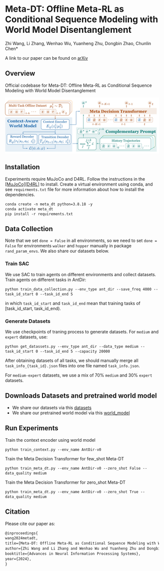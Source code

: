 # **Meta-DT: Offline Meta-RL as Conditional Sequence Modeling with World Model Disentanglement**
Zhi Wang, Li Zhang, Wenhao Wu, Yuanheng Zhu, Dongbin Zhao, Chunlin Chen*

A link to our paper can be found on [arXiv]()

## **Overview**
Official codebase for Meta-DT: Offline Meta-RL as Conditional Sequence Modeling with World Model Disentanglement

![MetaDT](./Meta-DT.jpg)

## **Installation**
Experiments require MuJoCo and D4RL. Follow the instructions in the [[MuJoCo]](https://github.com/openai/mujoco-py)[[D4RL]](https://github.com/Farama-Foundation/D4RL) to install.
Create a virtual environment using conda, and see `requirments.txt` file for more information about how to install the dependencies.
```shell
conda create -n meta_dt python=3.8.18 -y
conda activate meta_dt
pip install -r requirements.txt
```

## **Data Collection**
Note that we set ```done = False``` in all environments, so we need to set ```done = False``` for environments ```walker``` and ```hopper``` manually in package ```rand_param_envs```.
We also share our datasets below.

### Train SAC
We use SAC to train agents on different environments and collect datasets.  
Train agents on different tasks in AntDir:
```shell
python train_data_collection.py --env_type ant_dir --save_freq 4000 --task_id_start 0 --task_id_end 5
```
in which ```task_id_start``` and ```task_id_end``` mean that training tasks of [task_id_start, task_id_end).

### Generate Datasets
We use checkpoints of traning process to generate datasets.
For ```medium``` and ```expert``` datasets, use:
```shell
python get_datassets.py --env_type ant_dir --data_type medium --task_id_start 0 --task_id_end 5 --capacity 20000
```
After obtaining datasets of all tasks, we should manually merge all ```task_info_{task_id}.json``` files into one file named ```task_info.json```.

For ```medium-expert``` datasets, we use a mix of 70% ```medium``` and 30% ```expert``` datasets.

## **Downloads Datasets and pretrained world model**
 - We share our datasets via this [datasets](https://drive.google.com/file/d/1msndM9eVQ9KI6TGRNBgAaOm6I0jSoW8V/view?usp=drive_link)
 - We share our pretrained world model via this [world_model](https://drive.google.com/file/d/1su9Uv_l3PmKWprAMMd2fBVe0rBC3F9f-/view?usp=drive_link)
## **Run Experiments**
Train the context encoder using world model 
```shell
python train_context.py --env_name AntDir-v0
```

Train the Meta Decision Transformer for few_shot Meta-DT
```shell
python train_meta_dt.py --env_name AntDir-v0 --zero_shot False --data_quality medium 
```
Train the Meta Decision Transformer for zero_shot Meta-DT
```shell
python train_meta_dt.py --env_name AntDir-v0 --zero_shot True --data_quality medium
```

## **Citation**

Please cite our paper as:
```tex
@inproceedings{
wang2024metadt,
title={Meta-DT: Offline Meta-RL as Conditional Sequence Modeling with World Model Disentanglement},
author={Zhi Wang and Li Zhang and Wenhao Wu and Yuanheng Zhu and Dongbin Zhao and Chunlin Chen},
booktitle={Advances in Neural Information Processing Systems},
year={2024},
}
```
